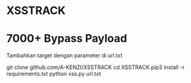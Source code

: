 # XSSTRACK
# 7000+ Bypass Payload
Tambahkan target dengan parameter di url.txt

git clone github.com/A-KENZI/XSSTRACK
cd XSSTRACK
pip3 install -r requirements.txt
python xss.py url.txt
